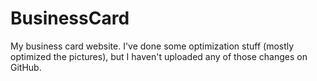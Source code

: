 # BusinessCard
My business card website.
I've done some optimization stuff (mostly optimized the pictures), but I haven't uploaded any of those changes on GitHub.
